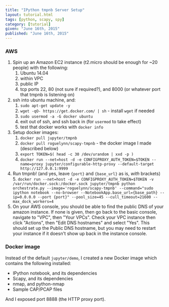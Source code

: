 ```yaml
---
title: "IPython tmpnb Server Setup"
layout: tutorial.html
tags: [python, scapy, spy]
category: [tutorial]
given: "June 16th, 2015"
published: "June 16th, 2015"
---
```


### AWS

1. Spin up an Amazon EC2 instance (t2.micro should be enough for ~20 people) with the following:
    1. Ubuntu 14.04
    2. within VPC
    3. public IP
    4. tcp ports 22, 80 (not sure if required?), and 8000 (or whatever port that tmpnb is listening on)
2. ssh into ubuntu machine, and:
    1. `sudo apt-get update -y`
    2. `wget -qO- https://get.docker.com/ | sh`  - install `wget` if needed
    3. `sudo usermod -a -G docker ubuntu`
    4. exit out of ssh, and ssh back in (for `usermod` to take effect)
    5. test that docker works with `docker info`
3. Setup docker images:
    1. `docker pull jupyter/tmpnb`
    2. `docker pull roguelynn/scapy-tmpnb`  - the docker image I made (described below)
    3. `export TOKEN=$( head -c 30 /dev/urandom | xxd -p )`
    4. `docker run --net=host -d -e CONFIGPROXY_AUTH_TOKEN=$TOKEN --name=proxy jupyter/configurable-http-proxy --default-target http://127.0.0.1:9999`
4. Run tmpnb! (and yes, leave `{port}` and `{base_url}` as is, *with* brackets)
    5. `docker run --net=host -d -e CONFIGPROXY_AUTH_TOKEN=$TOKEN -v /var/run/docker.sock:/docker.sock jupyter/tmpnb python orchestrate.py --image='roguelynn/scapy-tmpnb' --command="sudo ipython notebook --no-browser --NotebookApp.base_url={base_path} --ip=0.0.0.0 --port {port}" --pool_size=45 --cull_timeout=21600 --max_dock_workers=4`
5. On your AWS console, you should be able to find the public DNS of your amazon instance.  If none is given, then go back to the basic console, navigate to "VPC", then "Your VPCs". Check your VPC instance then click "Actions", then "Edit DNS hostnames" and select "Yes".  This should set up the Public DNS hostname, but you may need to restart your instance if it doesn't show up back in the instance console.


### Docker image

Instead of the default `jupyter/demo`, I created a new Docker image which contains the following installed:
* IPython notebook, and its dependencies
* Scapy, and its dependencies
* nmap, and python-nmap
* Sample CAP/PCAP files

And I exposed port 8888 (the HTTP proxy port).

